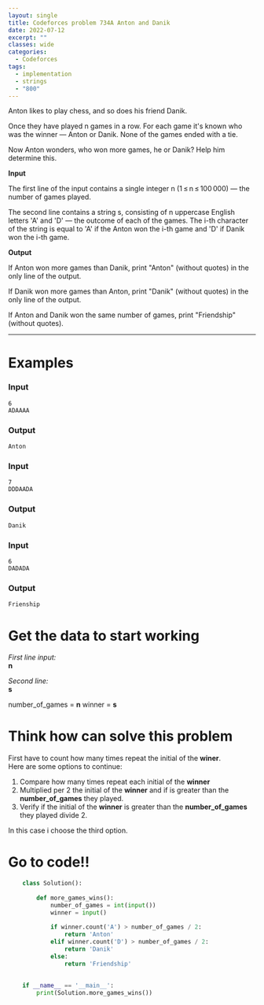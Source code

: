 ```yaml
---
layout: single
title: Codeforces problem 734A Anton and Danik
date: 2022-07-12
excerpt: ""
classes: wide
categories:
  - Codeforces
tags:
  - implementation
  - strings
  - "800"
---
```


Anton likes to play chess, and so does his friend Danik.

Once they have played n games in a row. For each game it's known who was the winner — Anton or Danik. None of the games ended with a tie.

Now Anton wonders, who won more games, he or Danik? Help him determine this.

**Input**

The first line of the input contains a single integer n (1 ≤ n ≤ 100 000) — the number of games played.

The second line contains a string s, consisting of n uppercase English letters 'A' and 'D' — the outcome of each of the games. The i-th character of the string is equal to 'A' if the Anton won the i-th game and 'D' if Danik won the i-th game.

**Output**

If Anton won more games than Danik, print "Anton" (without quotes) in the only line of the output.

If Danik won more games than Anton, print "Danik" (without quotes) in the only line of the output.

If Anton and Danik won the same number of games, print "Friendship" (without quotes).


---

# Examples

### **Input**
```
6
ADAAAA
```
### **Output**
```
Anton
```
### **Input**
```
7
DDDAADA
```
### **Output**
```
Danik
```
### **Input**
```
6
DADADA
```
### **Output**
```
Frienship
```

# Get the data to start working

*First line input:*<br>
**n**<br>

*Second line:*<br>
**s**

number_of_games = **n**
winner = **s**

# Think how can solve this problem

First have to count how many times repeat the initial of the **winer**.  
Here are some options to continue:
1. Compare how many times repeat each initial of the **winner**
2. Multiplied per 2 the initial of the **winner** and if is greater than the **number_of_games** they played.
3. Verify if the initial of the **winner** is greater than the **number_of_games** they played divide 2.  

In this case i choose the third option.
    
# Go to code!!

```python
    class Solution():
     
        def more_games_wins():
            number_of_games = int(input())
            winner = input()
     
            if winner.count('A') > number_of_games / 2:
                return 'Anton'
            elif winner.count('D') > number_of_games / 2:
                return 'Danik'
            else:
                return 'Friendship'
            
     
    if __name__ == '__main__':
        print(Solution.more_games_wins())
```
